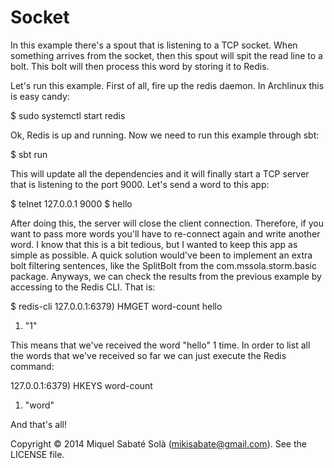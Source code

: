 # Socket

In this example there's a spout that is listening to a TCP socket. When
something arrives from the socket, then this spout will spit the read line
to a bolt. This bolt will then process this word by storing it to Redis.

Let's run this example. First of all, fire up the redis daemon. In Archlinux
this is easy candy:

  $ sudo systemctl start redis

Ok, Redis is up and running. Now we need to run this example through sbt:

  $ sbt run

This will update all the dependencies and it will finally start a TCP
server that is listening to the port 9000. Let's send a word to this app:

  $ telnet 127.0.0.1 9000
  $ hello

After doing this, the server will close the client connection. Therefore,
if you want to pass more words you'll have to re-connect again and write
another word. I know that this is a bit tedious, but I wanted to keep this
app as simple as possible. A quick solution would've been to implement an
extra bolt filtering sentences, like the SplitBolt from the
com.mssola.storm.basic package. Anyways, we can check the results from
the previous example by accessing to the Redis CLI. That is:

  $ redis-cli
  127.0.0.1:6379) HMGET word-count hello
  1) "1"

This means that we've received the word "hello" 1 time. In order to list all
the words that we've received so far we can just execute the Redis command:

  127.0.0.1:6379) HKEYS word-count
  1) "word"

And that's all!

Copyright &copy; 2014 Miquel Sabaté Solà (mikisabate@gmail.com).
See the LICENSE file.
